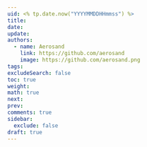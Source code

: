 ```yaml
---
uid: <% tp.date.now("YYYYMMDDHHmmss") %>
title: 
date: 
update: 
authors:
  - name: Aerosand
    link: https://github.com/aerosand
    image: https://github.com/aerosand.png
tags: 
excludeSearch: false
toc: true
weight: 
math: true
next: 
prev: 
comments: true
sidebar:
  exclude: false
draft: true
---
```



